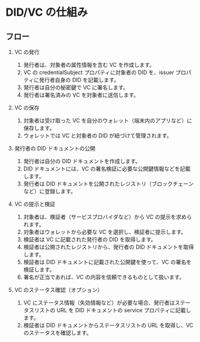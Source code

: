 # DID/VC の仕組み

## フロー

1. VC の発行

   1. 発行者は、対象者の属性情報を含む VC を作成します。
   2. VC の credentialSubject プロパティに対象者の DID を、issuer プロパティに発行者自身の DID を記載します。
   3. 発行者は自分の秘密鍵で VC に署名します。
   4. 発行者は署名済みの VC を対象者に送信します。

2. VC の保存

   1. 対象者は受け取った VC を自分のウォレット（端末内のアプリなど）に保存します。
   2. ウォレットでは VC と対象者の DID が紐づけて管理されます。

3. 発行者の DID ドキュメントの公開

   1. 発行者は自分の DID ドキュメントを作成します。
   2. DID ドキュメントには、VC の署名検証に必要な公開鍵情報などを記載します。
   3. 発行者は DID ドキュメントを公開されたレジストリ（ブロックチェーンなど）に登録します。

4. VC の提示と検証

   1. 対象者は、検証者（サービスプロバイダなど）から VC の提示を求められます。
   2. 対象者はウォレットから必要な VC を選択し、検証者に提示します。
   3. 検証者は VC に記載された発行者の DID を取得します。
   4. 検証者は公開されたレジストリから、発行者の DID ドキュメントを取得します。
   5. 検証者は DID ドキュメントに記載された公開鍵を使って、VC の署名を検証します。
   6. 署名が正当であれば、VC の内容を信頼できるものとして扱います。

5. VC のステータス確認（オプション）
   1. VC にステータス情報（失効情報など）が必要な場合、発行者はステータスリストの URL を DID ドキュメントの service プロパティに記載します。
   2. 検証者は DID ドキュメントからステータスリストの URL を取得し、VC のステータスを確認します。
